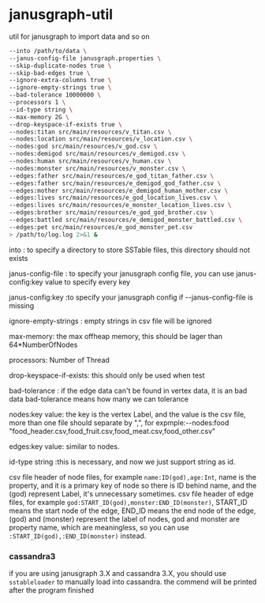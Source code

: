 # janusgraph-util
util for janusgraph to import data and so on

```bash
--into /path/to/data \ 
--janus-config-file janusgraph.properties \ 
--skip-duplicate-nodes true \ 
--skip-bad-edges true \ 
--ignore-extra-columns true \ 
--ignore-empty-strings true \ 
--bad-tolerance 10000000 \ 
--processors 1 \ 
--id-type string \ 
--max-memory 2G \ 
--drop-keyspace-if-exists true \ 
--nodes:titan src/main/resources/v_titan.csv \ 
--nodes:location src/main/resources/v_location.csv \ 
--nodes:god src/main/resources/v_god.csv \ 
--nodes:demigod src/main/resources/v_demigod.csv \ 
--nodes:human src/main/resources/v_human.csv \ 
--nodes:monster src/main/resources/v_monster.csv \ 
--edges:father src/main/resources/e_god_titan_father.csv \ 
--edges:father src/main/resources/e_demigod_god_father.csv \ 
--edges:mother src/main/resources/e_demigod_human_mother.csv \ 
--edges:lives src/main/resources/e_god_location_lives.csv \ 
--edges:lives src/main/resources/e_monster_location_lives.csv \ 
--edges:brother src/main/resources/e_god_god_brother.csv \ 
--edges:battled src/main/resources/e_demigod_monster_battled.csv \ 
--edges:pet src/main/resources/e_god_monster_pet.csv 
> /path/to/log.log 2>&1 &
```


into : to specify a directory to store SSTable files, this directory should not exists

janus-config-file : to specify your janusgraph config file, you can use janus-config:key value to specify every key

janus-config:key :to specify your janusgraph config if --janus-config-file is missing

ignore-empty-strings : empty strings in csv file will be ignored

max-memory: the max offheap memory, this should be lager than 64*NumberOfNodes 

processors: Number of Thread

drop-keyspace-if-exists: this should only be used when test

bad-tolerance : if the edge data can't be found in vertex data, it is an bad data bad-tolerance means how many we can tolerance

nodes:key value: the key is the vertex Label, and the value is the csv file, more than one file should separate by ",", 
for expmple:--nodes:food "food_header.csv,food_fruit.csv,food_meat.csv,food_other.csv"

edges:key value: similar to nodes.

id-type string :this is necessary, and now we just support string as id.

csv file header of node files, for example `name:ID(god),age:Int`, name is the property, and it is a primary key of node so 
there is ID behind name, and the (god) represent Label, it's unnecessary sometimes. 
csv file header of edge files, for example `god:START_ID(god),monster:END_ID(monster)`, START_ID means the start node
of the edge, END_ID means the end node of the edge, (god) and (monster) represent the label of nodes, 
god and monster are property name, which are meaningless, so you can use `:START_ID(god),:END_ID(monster)` instead.


### cassandra3

if you are using janusgraph 3.X and cassandra 3.X, you should use `sstableloader` to manually load into cassandra. the 
commend will be printed after the program finished